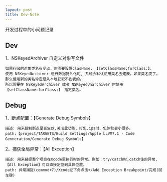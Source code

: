 ```yaml
---
layout: post
title: Dev-Note
---
```


开发过程中的小问题记录

<!--more-->

## Dev

1、NSKeyedArchiver 自定义对象写文件
```
如果存储的对象类名有变动，则需要设置clasName, 【setClassName:forClass:】。        
使用 NSKeyedArchiver 进行数据持久化时, 系统会默认使用类名去建表，如果类名变了，那么使用新的类名肯定是从本地获取不到表的。     
所以需要在 NSKeyedArchiver 或者 NSKeyedUnarchiver 时使用 【setClassName:forClass:】 指定类名。    
```

## Debug

1、断点配置：【Generate Debug Symbols】     
```
描述: 用来控制断点是否生效,关闭此功能，打包.ipa时，包体积会小很多。    
path:【project/TARGETS/Build Settings/Apple LLVM7.1 - Code Genneration/Generate Debug Symbols】    
```

2、捕获全局异常：【All Exception】    
```
描述: 用来捕捉整个项目在Xcode里执行时的异常。例如：try/catch时,catch住的异常,【All Exception】可以直接定位到具体位置。     
path: 异常捕捉(commod+7)/Xcode左下角点击+/Add Exception Breakpoint/完成(回车键)  
```


